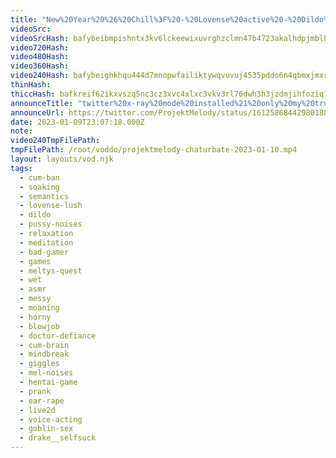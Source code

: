 ```yaml
---
title: "New%20Year%20%26%20Chill%3F%20-%20Lovense%20active%20-%20Dildo%20Installed%20-"
videoSrc: 
videoSrcHash: bafybeibmpishntx3kv6lckeewixuvrghzclmn47b4723akalhdpjmblhaa?filename=projektmelody-chaturbate-20230109T230718Z-source.mp4
video720Hash: 
video480Hash: 
video360Hash: 
video240Hash: bafybeighkhqu444d7mnopwfailiktywqvuvuj4535pddo6n4qbmxjmxrgy?filename=projektmelody-chaturbate-20230109T230718Z-240p.mp4
thinHash: 
thiccHash: bafkreif62ikxvszq5nc3cz3xvc4xlxc3vkv3rl76dwh3h3jzdmjihfoziq?filename=20230109T230718Z-thicc.jpg
announceTitle: "twitter%20x-ray%20mode%20installed%21%20only%20my%20truest%20fans%20can%20see%20what%27s%20under%20this%20embarrassing%20dinosaur%20costume."
announceUrl: https://twitter.com/ProjektMelody/status/1612586844298018817
date: 2023-01-09T23:07:18.000Z
note: 
video240TmpFilePath: 
tmpFilePath: /root/voddo/projektmelody-chaturbate-2023-01-10.mp4
layout: layouts/vod.njk
tags:
  - cum-ban
  - soaking
  - semantics
  - lovense-lush
  - dildo
  - pussy-noises
  - relaxation
  - meditation
  - bad-gamer
  - games
  - meltys-quest
  - wet
  - asmr
  - messy
  - moaning
  - horny
  - blowjob
  - doctor-defiance
  - cum-brain
  - mindbreak
  - giggles
  - mel-noises
  - hentai-game
  - prank
  - ear-rape
  - live2d
  - voice-acting
  - goblin-sex
  - drake__selfsuck
---
```

